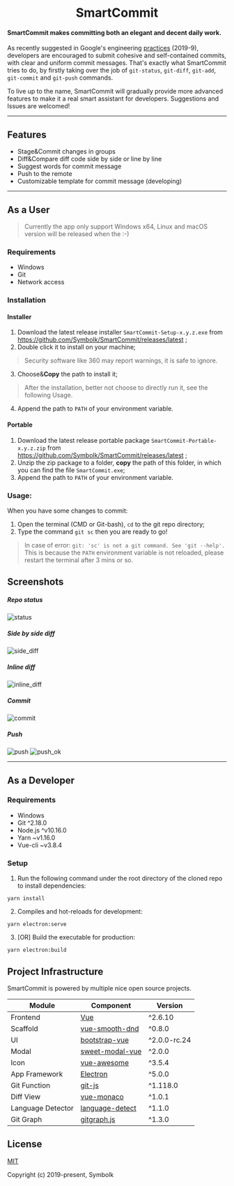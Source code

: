 # <center>SmartCommit</center>

#### SmartCommit makes committing both an elegant and decent daily work.

As recently suggested in Google's engineering [practices] (2019-9), developers are encouraged to submit cohesive and self-contained commits, with clear and uniform commit messages. That's exactly what SmartCommit tries to do, by firstly taking over the job of `git-status`, `git-diff`, `git-add`, `git-commit` and `git-push` commands. 

[practices]: https://github.com/google/eng-practices/blob/master/review/developer/small-cls.md

To live up to the name, SmartCommit will gradually provide more advanced features to make it a real smart assistant for developers. Suggestions and Issues are welcomed!

---
## Features

- Stage&Commit changes in groups
- Diff&Compare diff code side by side or line by line
- Suggest words for commit message
- Push to the remote
- Customizable template for commit message (developing)

---

## As a User

> Currently the app only support Windows x64, Linux and macOS version will be released when the :-)

### Requirements

- Windows
- Git
- Network access

### Installation

#### Installer
1. Download the latest release installer `SmartCommit-Setup-x.y.z.exe` from https://github.com/Symbolk/SmartCommit/releases/latest ;
2. Double click it to install on your machine;
> Security software like 360 may report warnings, it is safe to ignore.
3. Choose&**Copy** the path to install it;
> After the installation, better not choose to directly run it, see the following Usage.
4. Append the path to `PATH` of your environment variable.

#### Portable
1. Download the latest release portable package `SmartCommit-Portable-x.y.z.zip` from https://github.com/Symbolk/SmartCommit/releases/latest ;
2. Unzip the zip package to a folder, **copy** the path of this folder, in which you can find the file `SmartCommit.exe`;
3. Append the path to `PATH` of your environment variable.

### Usage:

When you have some changes to commit:

1. Open the terminal (CMD or Git-bash), `cd` to the git repo directory;
2. Type the command `git sc` then you are ready to go!
> In case of error: `git: 'sc' is not a git command. See 'git --help'.`
> This is because the `PATH` environment variable is not reloaded, please restart the terminal after 3 mins or so.

## Screenshots

##### Repo status
![status](/screenshots/status.png?raw=true "status")

##### Side by side diff
![side_diff](/screenshots/side_diff.png?raw=true "side_diff")

##### Inline diff
![inline_diff](/screenshots/inline_diff.png?raw=true "inline_diff")

##### Commit
![commit](/screenshots/commit.png?raw=true "commit")

##### Push
![push](/screenshots/push.png?raw=true "push")
![push_ok](/screenshots/push_ok.png?raw=true "push_ok")

---

## As a Developer

### Requirements

- Windows
- Git ^2.18.0
- Node.js ^v10.16.0
- Yarn ~v1.16.0
- Vue-cli ~v3.8.4

### Setup

1. Run the following command under the root directory of the cloned repo to install dependencies:

```
yarn install
```
2. Compiles and hot-reloads for development:

```
yarn electron:serve
```

3. [OR] Build the executable for production:

```
yarn electron:build
```

## Project Infrastructure

SmartCommit is powered by multiple nice open source projects.

| Module       | Component              | Version |
| ------------ | --------------------- | -------------------- |
| Frontend| [Vue] | ^2.6.10 |
| Scaffold| [vue-smooth-dnd] | ^0.8.0 |
| UI | [bootstrap-vue] | ^2.0.0-rc.24 |
| Modal | [sweet-modal-vue] | ^2.0.0 |
| Icon | [vue-awesome] | ^3.5.4 |
| App Framework| [Electron] | ^5.0.0 |
| Git Function | [git-js] | ^1.118.0 |
| Diff View | [vue-monaco] | ^1.0.1|
| Language Detector | [language-detect] | ^1.1.0 |
| Git Graph | [gitgraph.js] | ^1.3.0 |

[Vue]: https://github.com/vuejs/vue
[bootstrap-vue]: https://github.com/bootstrap-vue/bootstrap-vue
[Electron]: https://github.com/electron/electron
[vue-monaco]: https://github.com/egoist/vue-monaco
[language-detect]: https://github.com/blakeembrey/node-language-detect
[sweet-modal-vue]: https://github.com/adeptoas/sweet-modal-vue
[vue-awesome]: https://github.com/Justineo/vue-awesome
[vue-smooth-dnd]: https://github.com/kutlugsahin/vue-smooth-dnd
[git-js]: https://github.com/steveukx/git-js
[gitgraph.js]: https://github.com/nicoespeon/gitgraph.js


## License

[MIT](http://opensource.org/licenses/MIT)

Copyright (c) 2019-present, Symbolk
